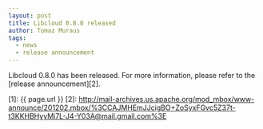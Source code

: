 ```yaml
---
layout: post
title: Libcloud 0.8.0 released
author: Tomaz Muraus
tags:
  - news
  - release announcement
---
```


Libcloud 0.8.0 has been released. For more information, please refer to
the [release announcement][2].

[1]: {{ page.url }}
[2]: http://mail-archives.us.apache.org/mod_mbox/www-announce/201202.mbox/%3CCAJMHEmJJcigBO+ZoSyxFGvc5Z37t-t3KKHBHyyMi7L-J4-Y03A@mail.gmail.com%3E
